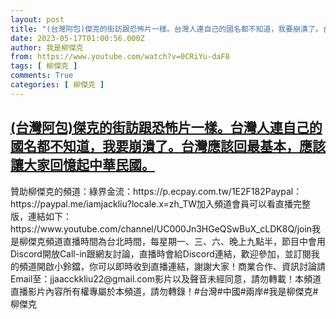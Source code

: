 ```yaml
---
layout: post
title: "(台灣阿包)傑克的街訪跟恐怖片一樣。台灣人連自己的國名都不知道，我要崩潰了。台灣應該回最基本，應該讓大家回憶起中華民國。"
date: 2023-05-17T01:00:56.000Z
author: 我是柳傑克
from: https://www.youtube.com/watch?v=0CRiYu-daF8
tags: [ 柳傑克 ]
comments: True
categories: [ 柳傑克 ]
---
```

<!--1684285256000-->
[(台灣阿包)傑克的街訪跟恐怖片一樣。台灣人連自己的國名都不知道，我要崩潰了。台灣應該回最基本，應該讓大家回憶起中華民國。](https://www.youtube.com/watch?v=0CRiYu-daF8)
------

<div>
贊助柳傑克的頻道：綠界金流：https://p.ecpay.com.tw/1E2F182Paypal：https://paypal.me/iamjackliu?locale.x=zh_TW加入頻道會員可以看直播完整版，連結如下：https://www.youtube.com/channel/UC000Jn3HGeQSwBuX_cLDK8Q/join我是柳傑克頻道直播時間為台北時間，每星期一、三、六、晚上九點半，節目中會用Discord開放Call-in跟網友討論，直播時會給Discord連結，歡迎參加，並訂閱我的頻道開啟小鈴鐺，你可以即時收到直播連結，謝謝大家！商業合作、資訊討論請Email至：jjaacckkliu22@gmail.com影片以及聲音未經同意，請勿轉載！本頻道直播影片內容所有權專屬於本頻道，請勿轉錄！#台灣#中國#兩岸#我是柳傑克#柳傑克
</div>
